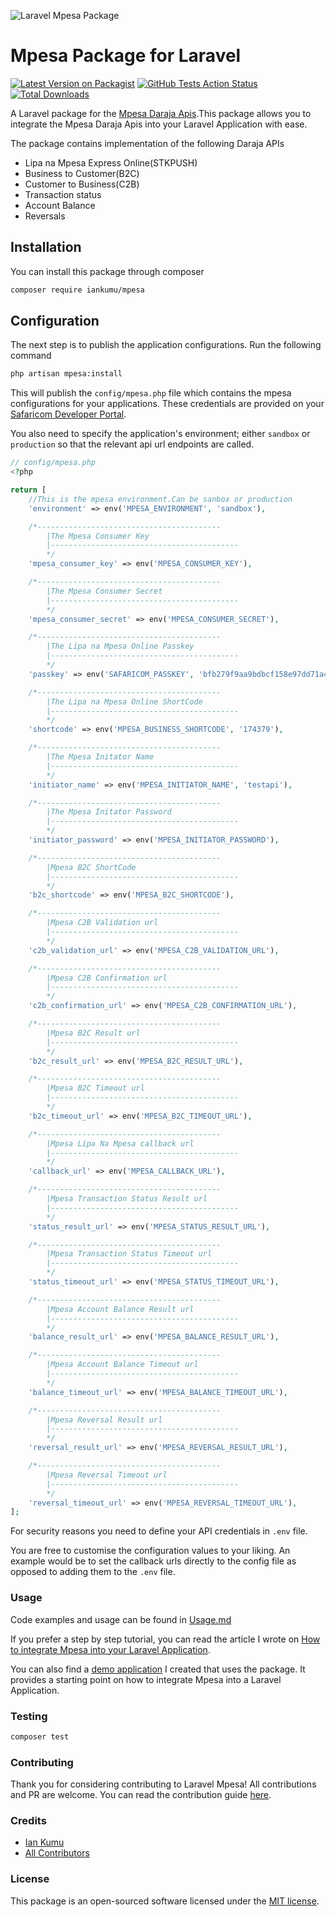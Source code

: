 ![Laravel Mpesa Package](https://www.iankumu.com/blog/wp-content/uploads/2023/01/Laravel-Mpesa-Banner.png)

# Mpesa Package for Laravel

[![Latest Version on Packagist](https://img.shields.io/packagist/v/Iankumu/mpesa.svg?style=flat-square)](https://packagist.org/packages/Iankumu/mpesa)
[![GitHub Tests Action Status](https://img.shields.io/github/actions/workflow/status/Iankumu/mpesa/ci.yml?branch=main&label=tests&style=flat-square)](https://github.com/Iankumu/mpesa/actions?query=workflow%3Arun-tests+branch%3Amain)
[![Total Downloads](https://img.shields.io/packagist/dt/Iankumu/mpesa.svg?style=flat-square)](https://packagist.org/packages/Iankumu/mpesa)

A Laravel package for the [Mpesa Daraja Apis](https://developer.safaricom.co.ke/APIs).This package allows you to integrate the Mpesa Daraja Apis into your Laravel Application with ease.

The package contains implementation of the following Daraja APIs

- Lipa na Mpesa Express Online(STKPUSH)
- Business to Customer(B2C)
- Customer to Business(C2B)
- Transaction status
- Account Balance
- Reversals

## Installation

You can install this package through composer

```bash
composer require iankumu/mpesa
```

## Configuration

The next step is to publish the application configurations. Run the following command

```bash
php artisan mpesa:install
```

This will publish the `config/mpesa.php` file which contains the mpesa configurations for your applications. These credentials are provided on your [Safaricom Developer Portal](https://developer.safaricom.co.ke/).

You also need to specify the application's environment; either `sandbox` or `production` so that the relevant api url endpoints are called.

```php
// config/mpesa.php
<?php

return [
    //This is the mpesa environment.Can be sanbox or production
    'environment' => env('MPESA_ENVIRONMENT', 'sandbox'),

    /*-----------------------------------------
        |The Mpesa Consumer Key
        |------------------------------------------
        */
    'mpesa_consumer_key' => env('MPESA_CONSUMER_KEY'),

    /*-----------------------------------------
        |The Mpesa Consumer Secret
        |------------------------------------------
        */
    'mpesa_consumer_secret' => env('MPESA_CONSUMER_SECRET'),

    /*-----------------------------------------
        |The Lipa na Mpesa Online Passkey
        |------------------------------------------
        */
    'passkey' => env('SAFARICOM_PASSKEY', 'bfb279f9aa9bdbcf158e97dd71a467cd2e0c893059b10f78e6b72ada1ed2c919'),

    /*-----------------------------------------
        |The Lipa na Mpesa Online ShortCode
        |------------------------------------------
        */
    'shortcode' => env('MPESA_BUSINESS_SHORTCODE', '174379'),

    /*-----------------------------------------
        |The Mpesa Initator Name
        |------------------------------------------
        */
    'initiator_name' => env('MPESA_INITIATOR_NAME', 'testapi'),

    /*-----------------------------------------
        |The Mpesa Initator Password
        |------------------------------------------
        */
    'initiator_password' => env('MPESA_INITIATOR_PASSWORD'),

    /*-----------------------------------------
        |Mpesa B2C ShortCode
        |------------------------------------------
        */
    'b2c_shortcode' => env('MPESA_B2C_SHORTCODE'),

    /*-----------------------------------------
        |Mpesa C2B Validation url
        |------------------------------------------
        */
    'c2b_validation_url' => env('MPESA_C2B_VALIDATION_URL'),

    /*-----------------------------------------
        |Mpesa C2B Confirmation url
        |------------------------------------------
        */
    'c2b_confirmation_url' => env('MPESA_C2B_CONFIRMATION_URL'),

    /*-----------------------------------------
        |Mpesa B2C Result url
        |------------------------------------------
        */
    'b2c_result_url' => env('MPESA_B2C_RESULT_URL'),

    /*-----------------------------------------
        |Mpesa B2C Timeout url
        |------------------------------------------
        */
    'b2c_timeout_url' => env('MPESA_B2C_TIMEOUT_URL'),

    /*-----------------------------------------
        |Mpesa Lipa Na Mpesa callback url
        |------------------------------------------
        */
    'callback_url' => env('MPESA_CALLBACK_URL'),

    /*-----------------------------------------
        |Mpesa Transaction Status Result url
        |------------------------------------------
        */
    'status_result_url' => env('MPESA_STATUS_RESULT_URL'),

    /*-----------------------------------------
        |Mpesa Transaction Status Timeout url
        |------------------------------------------
        */
    'status_timeout_url' => env('MPESA_STATUS_TIMEOUT_URL'),

    /*-----------------------------------------
        |Mpesa Account Balance Result url
        |------------------------------------------
        */
    'balance_result_url' => env('MPESA_BALANCE_RESULT_URL'),

    /*-----------------------------------------
        |Mpesa Account Balance Timeout url
        |------------------------------------------
        */
    'balance_timeout_url' => env('MPESA_BALANCE_TIMEOUT_URL'),

    /*-----------------------------------------
        |Mpesa Reversal Result url
        |------------------------------------------
        */
    'reversal_result_url' => env('MPESA_REVERSAL_RESULT_URL'),

    /*-----------------------------------------
        |Mpesa Reversal Timeout url
        |------------------------------------------
        */
    'reversal_timeout_url' => env('MPESA_REVERSAL_TIMEOUT_URL'),
];

```

For security reasons you need to define your API credentials in `.env` file.

You are free to customise the configuration values to your liking. An example would be to set the callback urls directly to the config file as opposed to adding them to the `.env` file.

### Usage

Code examples and usage can be found in [Usage.md](USAGE.md)

If you prefer a step by step tutorial, you can read the article I wrote on [How to integrate Mpesa into your Laravel Application](https://www.iankumu.com/blog/laravel-mpesa).

You can also find a [demo application](https://github.com/Iankumu/Payments) I created that uses the package. It provides a starting point on how to integrate Mpesa into a Laravel Application.

### Testing

```bash
composer test
```

### Contributing

Thank you for considering contributing to Laravel Mpesa! All contributions and PR are welcome. You can read the contribution guide [here](CONTRIBUTING.md).

### Credits

- [Ian Kumu](https://github.com/IanKumu)
- [All Contributors](../../contributors)

### License

This package is an open-sourced software licensed under the [MIT license](LICENSE.md).
